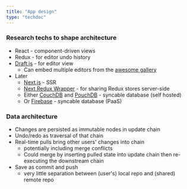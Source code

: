 ```yaml
---
title: "App design"
type: "techdoc"
---
```


### Research techs to shape architecture
+ React - component-driven views
+ Redux - for editor undo history
+ [Draft.js](https://github.com/facebook/draft-js) - for editor view
    + Can embed multiple editors from the [awesome gallery](https://github.com/nikgraf/awesome-draft-js)
+ Later
    + [Next.js](https://nextjs.org/) - SSR
    + [Next Redux Wrapper](https://github.com/kirill-konshin/next-redux-wrapper) - for sharing Redux stores server-side
    + Either [CouchDB](https://couchdb.apache.org/) and [PouchDB](https://pouchdb.com/) - syncable database (self hosted)
    + Or [Firebase](https://firebase.google.com/) - syncable database (PaaS)

### Data architecture
+ Changes are persisted as immutable nodes in update chain
+ Undo/redo as traversal of that chain
+ Real-time pulls bring other users' changes into chain
    + potentially including merge conflicts
    + Could merge by inserting pulled state into update chain then re-executing the downstream chain
+ Save as commit and push
    + very little separation between (user's) local repo and (shared) remote repo
